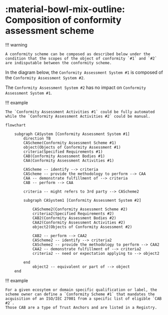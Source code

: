 # :material-bowl-mix-outline: Composition of conformity assessment scheme

!!! warning

    A conformity scheme can be composed as described below under the condition that the scopes of the object of conformity `#1` and `#2` are indisputable between the conformity scheme.

In the diagram below, the `Conformity Assessment System #1` is composed of the `Conformity Assessment System #2`.

The `Conformity Assessment System #2` has no impact on `Conformity Assessment System #1`.

!!! example

    The `Conformity Assessment Activities #1` could be fully automated while the `Conformity Assessment Activities #2` could be manual.


```mermaid
flowchart

    subgraph CASystem [Conformity Assessment System #1]
        direction TB
        CAScheme(Conformity Assessment Scheme #1)
        object(Objects of Conformity Assessment #1)
        criteria(Specified Requirements #1)
        CAB(Conformity Assessment Bodies #1)
        CAA(Conformity Assessment Activities #1)

        CAScheme -- identify --> criteria
        CAScheme -- provide the methodology to perform --> CAA
        CAA -- demonstrate fulfillment of --> criteria
        CAB -- perform --> CAA

        criteria -- might refers to 3rd party --> CAScheme2

        subgraph CASystem1 [Conformity Assessment System #2]

            CAScheme2(Conformity Assessment Scheme #2)
            criteria2(Specified Requirements #2)
            CAB2(Conformity Assessment Bodies #2)
            CAA2(Conformity Assessment Activities #2)
            object2(Objects of Conformity Assessment #2)

            CAB2 -- perform --> CAA2
            CAScheme2 -- identify --> criteria2
            CAScheme2 -- provide the methodology to perform --> CAA2
            CAA2 -- demonstrate fulfillment of --> criteria2
            criteria2 -- need or expectation applying to --> object2

        end
            object2 -- equivalent or part of --> object
    end
```

!!! example

    For a given ecosytem or domain specific qualification or label, the scheme owner can define a `Conformity Scheme #1` that mandates the acquisition of an ISO/IEC 27001 from a specific list of eligible `CAB #2`.
    Those CAB are a type of Trust Anchors and are listed in a Registry.
